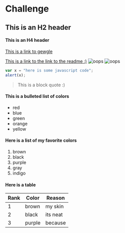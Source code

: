 # Challenge
## This is an H2 header
#### This is an H4 header
[This is a link to gewgle](https://www.google.com)

[This is a link to the link to the readme :)](../blob/master/LICENSE)
![oops](../master/mole-rat.jpg "Mole Rat with some nice hair:)")
![oops](https://i.pinimg.com/originals/b9/c3/8c/b9c38c65acdc0ba9845d0a2db95223cc.jpg "Hairless cat with some nice hair:)")
```javascript
var x = "here is some javascript code";
alert(x);
```
>This is a block quote :)

#### This is a bulleted list of colors

* red
* blue
* green
* orange
* yellow

#### Here is a list of my favorite colors

1. brown
2. black
3. purple
4. gray
5. indigo


#### Here is a table

| Rank | Color | Reason |
|------|-------|--------|
|   1  |  brown| my skin|
|   2  |  black|its neat|
|   3  | purple| because|
